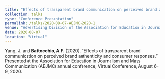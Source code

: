 ```yaml
---
title: "Effects of transparent brand communication on perceived brand authenticity and consumer responses"
collection: talks
type: "Conference Presentation"
permalink: /talks/2020-08-07-AEJMC-2020-1
venue: "Advertising Division of the Association for Education in Journalism and Mass Communication(AEJMC)"
date: 2020-08-07
location: "Virtual"
---
```


Yang, J. and <b>Battocchio, A.F. </b>(2020). “Effects of transparent brand communication on perceived brand authenticity and consumer responses.” Presented at the Association for Education in Journalism and Mass Communication (AEJMC) annual conference, Virtual Conference, August 6-9, 2020.
